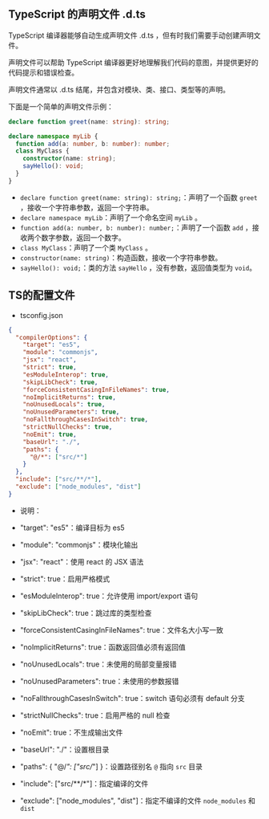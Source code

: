 

## TypeScript 的声明文件 .d.ts

TypeScript 编译器能够自动生成声明文件 .d.ts ，但有时我们需要手动创建声明文件。

声明文件可以帮助 TypeScript 编译器更好地理解我们代码的意图，并提供更好的代码提示和错误检查。

声明文件通常以 .d.ts 结尾，并包含对模块、类、接口、类型等的声明。

下面是一个简单的声明文件示例：

```typescript
declare function greet(name: string): string;

declare namespace myLib {
  function add(a: number, b: number): number;
  class MyClass {
    constructor(name: string);
    sayHello(): void;
  }
}
```

- `declare function greet(name: string): string;`：声明了一个函数 `greet` ，接收一个字符串参数，返回一个字符串。
- `declare namespace myLib`：声明了一个命名空间 `myLib` 。
- `function add(a: number, b: number): number;`：声明了一个函数 `add` ，接收两个数字参数，返回一个数字。
- `class MyClass`：声明了一个类 `MyClass` 。
- `constructor(name: string)`：构造函数，接收一个字符串参数。
- `sayHello(): void;`：类的方法 `sayHello` ，没有参数，返回值类型为 `void`。



## TS的配置文件

- tsconfig.json

```json
{
  "compilerOptions": {
    "target": "es5",
    "module": "commonjs",
    "jsx": "react",
    "strict": true,
    "esModuleInterop": true,
    "skipLibCheck": true,
    "forceConsistentCasingInFileNames": true,
    "noImplicitReturns": true,
    "noUnusedLocals": true,
    "noUnusedParameters": true,
    "noFallthroughCasesInSwitch": true,
    "strictNullChecks": true,
    "noEmit": true,
    "baseUrl": "./",
    "paths": {
      "@/*": ["src/*"]
    }
  },
  "include": ["src/**/*"],
  "exclude": ["node_modules", "dist"]
}
```


- 说明：

- "target": "es5"：编译目标为 es5
- "module": "commonjs"：模块化输出
- "jsx": "react"：使用 react 的 JSX 语法
- "strict": true：启用严格模式
- "esModuleInterop": true：允许使用 import/export 语句
- "skipLibCheck": true：跳过库的类型检查
- "forceConsistentCasingInFileNames": true：文件名大小写一致
- "noImplicitReturns": true：函数返回值必须有返回值
- "noUnusedLocals": true：未使用的局部变量报错
- "noUnusedParameters": true：未使用的参数报错
- "noFallthroughCasesInSwitch": true：switch 语句必须有 default 分支
- "strictNullChecks": true：启用严格的 null 检查
- "noEmit": true：不生成输出文件
- "baseUrl": "./"：设置根目录
- "paths": { "@/*": ["src/*"] }：设置路径别名 `@` 指向 `src` 目录 

- "include": ["src/**/*"]：指定编译的文件
- "exclude": ["node_modules", "dist"]：指定不编译的文件 `node_modules` 和 `dist`  
